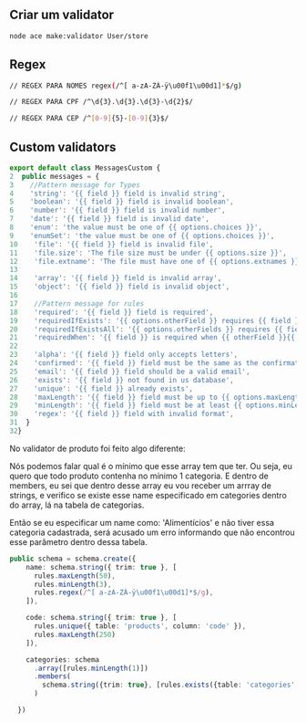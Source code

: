 ## Criar um validator
```bash
node ace make:validator User/store
```

## Regex
```bash
// REGEX PARA NOMES regex(/^[ a-zA-ZÀ-ÿ\u00f1\u00d1]*$/g)

// REGEX PARA CPF /^\d{3}.\d{3}.\d{3}-\d{2}$/

// REGEX PARA CEP /^[0-9]{5}-[0-9]{3}$/
```

## Custom validators
```ts
export default class MessagesCustom {
2  public messages = {
3    //Pattern message for Types
4    'string': '{{ field }} field is invalid string',
5    'boolean': '{{ field }} field is invalid boolean',
6    'number': '{{ field }} field is invalid number',
7    'date': '{{ field }} field is invalid date',
8    'enum': 'the value must be one of {{ options.choices }}',
9    'enumSet': 'the value must be one of {{ options.choices }}',
10    'file': '{{ field }} field is invalid file',
11    'file.size': 'The file size must be under {{ options.size }}',
12    'file.extname': 'The file must have one of {{ options.extnames }} extension names',
13
14    'array': '{{ field }} field is invalid array',
15    'object': '{{ field }} field is invalid object',
16
17    //Pattern message for rules
18    'required': '{{ field }} field is required',
19    'requiredIfExists': '{{ options.otherField }} requires {{ field }}',
20    'requiredIfExistsAll': '{{ options.otherFields }} requires {{ field }}',
21    'requiredWhen': '{{ field }} is required when {{ otherField }}{{ operator }}{{ values }}',
22
23    'alpha': '{{ field }} field only accepts letters',
24    'confirmed': '{{ field }} field must be the same as the confirmation field',
25    'email': '{{ field }} field should be a valid email',
26    'exists': '{{ field }} not found in us database',
27    'unique': '{{ field }} already exists',
28    'maxLength': '{{ field }} field must be up to {{ options.maxLength }}',
29    'minLength': '{{ field }} field must be at least {{ options.minLength }}',
30    'regex': '{{ field }} field with invalid format',
31  }
32}
```

No validator de produto foi feito algo diferente:

Nós podemos falar qual é o mínimo que esse array tem que ter. Ou seja, eu quero que todo produto contenha no mínimo 1 categoria. E dentro de members, eu sei que dentro desse array eu vou receber um arrray de strings, e verifico se existe esse name especificado em categories dentro do array, lá na tabela de categorias. 

Então se eu especificar um name como: 'Alimentícios' e não tiver essa categoria cadastrada, será acusado um erro informando que não encontrou esse parâmetro dentro dessa tabela. 

```ts
public schema = schema.create({
    name: schema.string({ trim: true }, [
      rules.maxLength(50),
      rules.minLength(3),
      rules.regex(/^[ a-zA-ZÀ-ÿ\u00f1\u00d1]*$/g),
    ]),

    code: schema.string({ trim: true }, [
      rules.unique({ table: 'products', column: 'code' }),
      rules.maxLength(250)
    ]),

    categories: schema
      .array([rules.minLength(1)])
      .members(
        schema.string({trim: true}, [rules.exists({table: 'categories', column: 'name'})])
      )

  })
```

